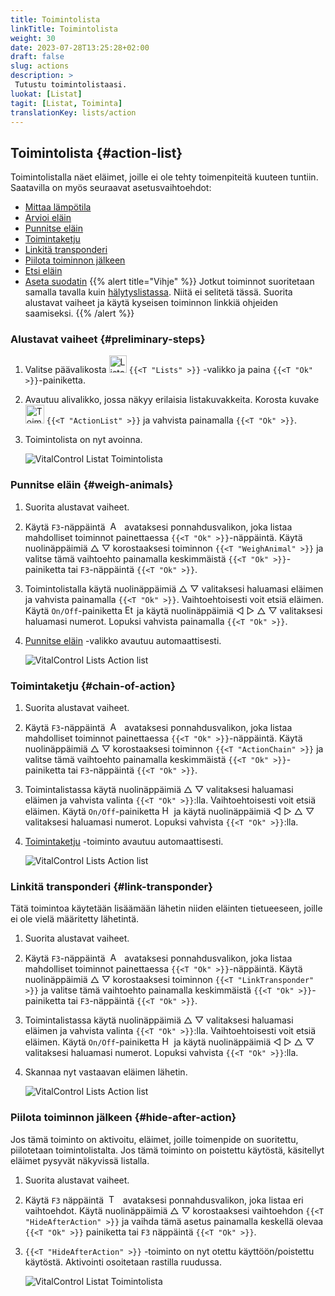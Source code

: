 ```yaml
---
title: Toimintolista
linkTitle: Toimintolista
weight: 30
date: 2023-07-28T13:25:28+02:00
draft: false
slug: actions
description: >
 Tutustu toimintolistaasi.
luokat: [Listat]
tagit: [Listat, Toiminta]
translationKey: lists/action
---
```

## Toimintolista {#action-list}

Toimintolistalla näet eläimet, joille ei ole tehty toimenpiteitä kuuteen tuntiin. Saatavilla on myös seuraavat asetusvaihtoehdot:

- [Mittaa lämpötila](../alarm/#take-temperature)
- [Arvioi eläin](../alarm/#rate-animal)
- [Punnitse eläin](#weigh-animals)
- [Toimintaketju](#chain-of-action)
- [Linkitä transponderi](#link-transponder)
- [Piilota toiminnon jälkeen](#hide-after-action)
- [Etsi eläin](../alarm/#search-animal)
- [Aseta suodatin](../alarm/#set-filter)
{{% alert title="Vihje" %}}
Jotkut toiminnot suoritetaan samalla tavalla kuin [hälytyslistassa](../alarm). Niitä ei selitetä tässä. Suorita alustavat vaiheet ja käytä kyseisen toiminnon linkkiä ohjeiden saamiseksi.
{{% /alert %}}

### Alustavat vaiheet {#preliminary-steps}

1. Valitse päävalikosta <img src="/icons/main/lists.svg" width="28" align="bottom" alt="Listat" />  `{{<T "Lists" >}}` -valikko ja paina `{{<T "Ok" >}}`-painiketta.

2. Avautuu alivalikko, jossa näkyy erilaisia listakuvakkeita. Korosta kuvake <img src="/icons/lists/actionlist.svg" width="30" align="bottom" alt="Toimintolista" /> `{{<T "ActionList" >}}` ja vahvista painamalla `{{<T "Ok" >}}`.

3. Toimintolista on nyt avoinna.

   ![VitalControl Listat Toimintolista](../images/firststeps3.png "Alustavat vaiheet")

### Punnitse eläin {#weigh-animals}

1. Suorita alustavat vaiheet.

2. Käytä `F3`-näppäintä &nbsp;<img src="/icons/footer/open-popup.svg" width="15" align="bottom" alt="Avaa ponnahdusikkuna" />&nbsp; avataksesi ponnahdusvalikon, joka listaa mahdolliset toiminnot painettaessa `{{<T "Ok" >}}`-näppäintä. Käytä nuolinäppäimiä △ ▽ korostaaksesi toiminnon `{{<T "WeighAnimal" >}}` ja valitse tämä vaihtoehto painamalla keskimmäistä `{{<T "Ok" >}}`-painiketta tai `F3`-näppäintä `{{<T "Ok" >}}`.

3. Toimintolistalla käytä nuolinäppäimiä △ ▽ valitaksesi haluamasi eläimen ja vahvista painamalla `{{<T "Ok" >}}`. Vaihtoehtoisesti voit etsiä eläimen. Käytä `On/Off`-painiketta <img src="/icons/footer/search.svg" width="15" align="bottom" alt="Etsi" /> ja käytä nuolinäppäimiä ◁ ▷ △ ▽ valitaksesi haluamasi numerot. Lopuksi vahvista painamalla `{{<T "Ok" >}}`.

4. [Punnitse eläin](../../actions/record-weight/) -valikko avautuu automaattisesti.

   ![VitalControl Lists Action list](../images/weightanimals.png "Punnitse eläin")

### Toimintaketju {#chain-of-action}

1. Suorita alustavat vaiheet.

2. Käytä `F3`-näppäintä &nbsp;<img src="/icons/footer/open-popup.svg" width="15" align="bottom" alt="Avaa ponnahdusikkuna" />&nbsp; avataksesi ponnahdusvalikon, joka listaa mahdolliset toiminnot painettaessa `{{<T "Ok" >}}`-näppäintä. Käytä nuolinäppäimiä △ ▽ korostaaksesi toiminnon `{{<T "ActionChain" >}}` ja valitse tämä vaihtoehto painamalla keskimmäistä `{{<T "Ok" >}}`-painiketta tai `F3`-näppäintä `{{<T "Ok" >}}`.

3. Toimintalistassa käytä nuolinäppäimiä △ ▽ valitaksesi haluamasi eläimen ja vahvista valinta `{{<T "Ok" >}}`:lla. Vaihtoehtoisesti voit etsiä eläimen. Käytä `On/Off`-painiketta <img src="/icons/footer/search.svg" width="15" align="bottom" alt="Haku" /> ja käytä nuolinäppäimiä ◁ ▷ △ ▽ valitaksesi haluamasi numerot. Lopuksi vahvista `{{<T "Ok" >}}`:lla.

4. [Toimintaketju](../../chain-of-actions) -toiminto avautuu automaattisesti.

   ![VitalControl Lists Action list](../images/chainofaction.png "Toimintaketju")

### Linkitä transponderi {#link-transponder}

Tätä toimintoa käytetään lisäämään lähetin niiden eläinten tietueeseen, joille ei ole vielä määritetty lähetintä.

1. Suorita alustavat vaiheet.

2. Käytä `F3`-näppäintä &nbsp;<img src="/icons/footer/open-popup.svg" width="15" align="bottom" alt="Avaa ponnahdusikkuna" />&nbsp; avataksesi ponnahdusvalikon, joka listaa mahdolliset toiminnot painettaessa `{{<T "Ok" >}}`-näppäintä. Käytä nuolinäppäimiä △ ▽ korostaaksesi toiminnon `{{<T "LinkTransponder" >}}` ja valitse tämä vaihtoehto painamalla keskimmäistä `{{<T "Ok" >}}`-painiketta tai `F3`-näppäintä `{{<T "Ok" >}}`.

3. Toimintalistassa käytä nuolinäppäimiä △ ▽ valitaksesi haluamasi eläimen ja vahvista valinta `{{<T "Ok" >}}`:lla. Vaihtoehtoisesti voit etsiä eläimen. Käytä `On/Off`-painiketta <img src="/icons/footer/search.svg" width="15" align="bottom" alt="Haku" /> ja käytä nuolinäppäimiä ◁ ▷ △ ▽ valitaksesi haluamasi numerot. Lopuksi vahvista `{{<T "Ok" >}}`:lla.

4. Skannaa nyt vastaavan eläimen lähetin.

   ![VitalControl Lists Action list](../images/linktransponder.png "Linkitä transponderi")

### Piilota toiminnon jälkeen {#hide-after-action}

Jos tämä toiminto on aktivoitu, eläimet, joille toimenpide on suoritettu, piilotetaan toimintolistalta. Jos tämä toiminto on poistettu käytöstä, käsitellyt eläimet pysyvät näkyvissä listalla.

1. Suorita alustavat vaiheet.

2. Käytä `F3` näppäintä &nbsp;<img src="/icons/footer/open-popup.svg" width="15" align="bottom" alt="Toiminnot" />&nbsp; avataksesi ponnahdusvalikon, joka listaa eri vaihtoehdot. Käytä nuolinäppäimiä △ ▽ korostaaksesi vaihtoehdon `{{<T "HideAfterAction" >}}` ja vaihda tämä asetus painamalla keskellä olevaa `{{<T "Ok" >}}` painiketta tai `F3` näppäintä `{{<T "Ok" >}}`.

3. `{{<T "HideAfterAction" >}}` -toiminto on nyt otettu käyttöön/poistettu käytöstä. Aktivointi osoitetaan rastilla ruudussa.

   ![VitalControl Listat Toimintolista](../images/hideafteraction.png "Piilota toiminnon jälkeen")
